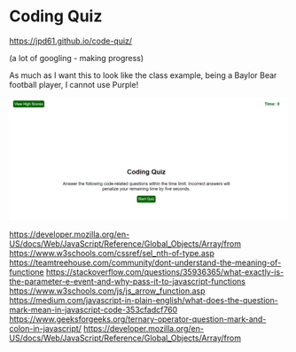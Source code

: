 # Coding Quiz

https://jpd61.github.io/code-quiz/

(a lot of googling - making progress)

As much as I want this to look like the class example, being a Baylor Bear football player, I cannot use Purple!

<img src="./assets/screenshot.PNG" />

https://developer.mozilla.org/en-US/docs/Web/JavaScript/Reference/Global_Objects/Array/from
https://www.w3schools.com/cssref/sel_nth-of-type.asp
https://teamtreehouse.com/community/dont-understand-the-meaning-of-functione
https://stackoverflow.com/questions/35936365/what-exactly-is-the-parameter-e-event-and-why-pass-it-to-javascript-functions
https://www.w3schools.com/js/js_arrow_function.asp
https://medium.com/javascript-in-plain-english/what-does-the-question-mark-mean-in-javascript-code-353cfadcf760
https://www.geeksforgeeks.org/ternary-operator-question-mark-and-colon-in-javascript/
https://developer.mozilla.org/en-US/docs/Web/JavaScript/Reference/Global_Objects/Array/from